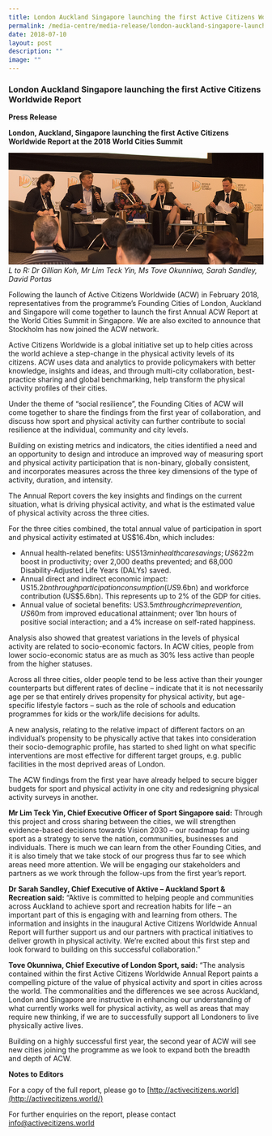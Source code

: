 ```yaml
---
title: London Auckland Singapore launching the first Active Citizens Worldwide Report
permalink: /media-centre/media-release/london-auckland-singapore-launching-first-active-citizens-worldwide/
date: 2018-07-10
layout: post
description: ""
image: ""
---
```

### **London Auckland Singapore launching the first Active Citizens Worldwide Report**

**Press Release**

**London, Auckland, Singapore launching the first Active Citizens Worldwide Report at the 2018 World Cities Summit**

![](/images/Media%20Centre/Media%20Release/2018/July/LtoRDrGillianKohMrLimTeckYinMsToveOkunniwaSarahSandleyDavidPortas.jpeg)
_L to R: Dr Gillian Koh, Mr Lim Teck Yin, Ms Tove Okunniwa, Sarah Sandley, David Portas_ 

Following the launch of Active Citizens Worldwide (ACW) in February 2018, representatives from the programme’s Founding Cities of London, Auckland and Singapore will come together to launch the first Annual ACW Report at the World Cities Summit in Singapore. We are also excited to announce that Stockholm has now joined the ACW network.

Active Citizens Worldwide is a global initiative set up to help cities across the world achieve a step-change in the physical activity levels of its citizens. ACW uses data and analytics to provide policymakers with better knowledge, insights and ideas, and through multi-city collaboration, best-practice sharing and global benchmarking, help transform the physical activity profiles of their cities.

Under the theme of “social resilience”, the Founding Cities of ACW will come together to share the findings from the first year of collaboration, and discuss how sport and physical activity can further contribute to social resilience at the individual, community and city levels.

Building on existing metrics and indicators, the cities identified a need and an opportunity to design and introduce an improved way of measuring sport and physical activity participation that is non-binary, globally consistent, and incorporates measures across the three key dimensions of the type of activity, duration, and intensity.

The Annual Report covers the key insights and findings on the current situation, what is driving physical activity, and what is the estimated value of physical activity across the three cities.

For the three cities combined, the total annual value of participation in sport and physical activity estimated at US$16.4bn, which includes:

* Annual health-related benefits: US$513m in healthcare savings; US$622m boost in productivity; over 2,000 deaths prevented; and 68,000 Disability-Adjusted Life Years (DALYs) saved.
* Annual direct and indirect economic impact: US$15.2bn through participation consumption (US$9.6bn) and workforce contribution (US$5.6bn). This represents up to 2% of the GDP for cities.
* Annual value of societal benefits: US$3.5m through crime prevention, US$60m from improved educational attainment; over 1bn hours of positive social interaction; and a 4% increase on self-rated happiness.

Analysis also showed that greatest variations in the levels of physical activity are related to socio-economic factors. In ACW cities, people from lower socio-economic status are as much as 30% less active than people from the higher statuses.

Across all three cities, older people tend to be less active than their younger counterparts but different rates of decline – indicate that it is not necessarily age per se that entirely drives propensity for physical activity, but age-specific lifestyle factors – such as the role of schools and education programmes for kids or the work/life decisions for adults.

A new analysis, relating to the relative impact of different factors on an individual’s propensity to be physically active that takes into consideration their socio-demographic profile, has started to shed light on what specific interventions are most effective for different target groups, e.g. public facilities in the most deprived areas of London.

The ACW findings from the first year have already helped to secure bigger budgets for sport and physical activity in one city and redesigning physical activity surveys in another.

**Mr Lim Teck Yin, Chief Executive Officer of Sport Singapore said:** Through this project and cross sharing between the cities, we will strengthen evidence-based decisions towards Vision 2030 – our roadmap for using sport as a strategy to serve the nation, communities, businesses and individuals. There is much we can learn from the other Founding Cities, and it is also timely that we take stock of our progress thus far to see which areas need more attention. We will be engaging our stakeholders and partners as we work through the follow-ups from the first year’s report.

**Dr Sarah Sandley, Chief Executive of Aktive – Auckland Sport & Recreation said:** “Aktive is committed to helping people and communities across Auckland to achieve sport and recreation habits for life – an important part of this is engaging with and learning from others. The information and insights in the inaugural Active Citizens Worldwide Annual Report will further support us and our partners with practical initiatives to deliver growth in physical activity. We’re excited about this first step and look forward to building on this successful collaboration.”

**Tove Okunniwa, Chief Executive of London Sport, said:** “The analysis contained within the first Active Citizens Worldwide Annual Report paints a compelling picture of the value of physical activity and sport in cities across the world. The commonalities and the differences we see across Auckland, London and Singapore are instructive in enhancing our understanding of what currently works well for physical activity, as well as areas that may require new thinking, if we are to successfully support all Londoners to live physically active lives.

Building on a highly successful first year, the second year of ACW will see new cities joining the programme as we look to expand both the breadth and depth of ACW.

**Notes to Editors**

For a copy of the full report, please go to [http://activecitizens.world](http://activecitizens.world/)

For further enquiries on the report, please contact [info@activecitizens.world](mailto:info@activecitizens.world)